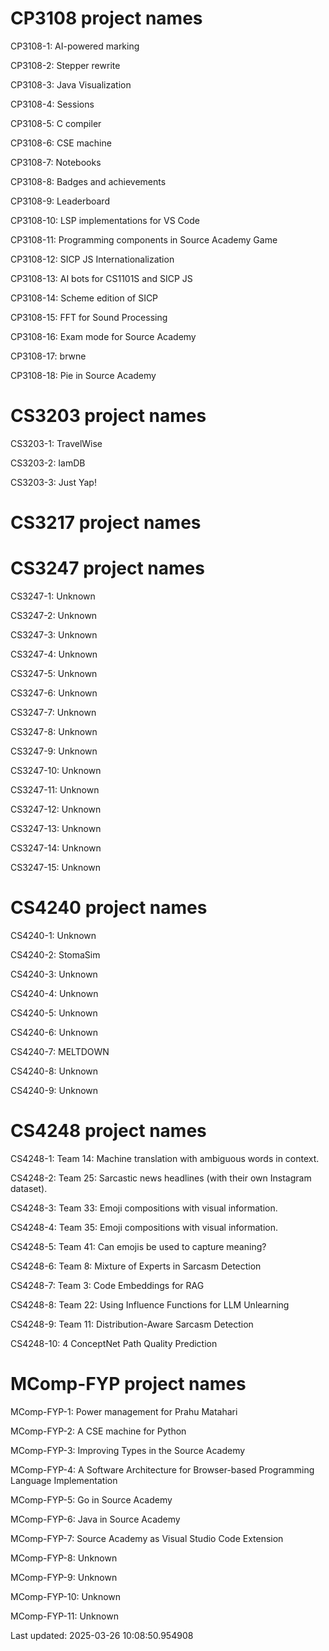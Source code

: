 # CP3108 project names
CP3108-1: AI-powered marking

CP3108-2: Stepper rewrite

CP3108-3: Java Visualization

CP3108-4: Sessions

CP3108-5: C compiler

CP3108-6: CSE machine

CP3108-7: Notebooks

CP3108-8: Badges and achievements

CP3108-9: Leaderboard

CP3108-10: LSP implementations for VS Code

CP3108-11: Programming components in Source Academy Game

CP3108-12: SICP JS Internationalization

CP3108-13: AI bots for CS1101S and SICP JS

CP3108-14: Scheme edition of SICP

CP3108-15: FFT for Sound Processing

CP3108-16: Exam mode for Source Academy

CP3108-17: brwne

CP3108-18: Pie in Source Academy

# CS3203 project names
CS3203-1: TravelWise

CS3203-2: IamDB

CS3203-3: Just Yap!

# CS3217 project names
# CS3247 project names
CS3247-1: Unknown

CS3247-2: Unknown

CS3247-3: Unknown

CS3247-4: Unknown

CS3247-5: Unknown

CS3247-6: Unknown

CS3247-7: Unknown

CS3247-8: Unknown

CS3247-9: Unknown

CS3247-10: Unknown

CS3247-11: Unknown

CS3247-12: Unknown

CS3247-13: Unknown

CS3247-14: Unknown

CS3247-15: Unknown

# CS4240 project names
CS4240-1: Unknown

CS4240-2: StomaSim

CS4240-3: Unknown

CS4240-4: Unknown

CS4240-5: Unknown

CS4240-6: Unknown

CS4240-7: MELTDOWN

CS4240-8: Unknown

CS4240-9: Unknown

# CS4248 project names
CS4248-1: Team 14: Machine translation with ambiguous words in context.

CS4248-2: Team 25: Sarcastic news headlines (with their own Instagram dataset).

CS4248-3: Team 33: Emoji compositions with visual information.

CS4248-4: Team 35: Emoji compositions with visual information.

CS4248-5: Team 41: Can emojis be used to capture meaning?

CS4248-6: Team 8: Mixture of Experts in Sarcasm Detection

CS4248-7: Team 3: Code Embeddings for RAG

CS4248-8: Team 22: Using Influence Functions for LLM Unlearning

CS4248-9: Team 11: Distribution-Aware Sarcasm Detection

CS4248-10: 4 ConceptNet Path Quality Prediction

# MComp-FYP project names
MComp-FYP-1: Power management for Prahu Matahari

MComp-FYP-2: A CSE machine for Python

MComp-FYP-3: Improving Types in the Source Academy

MComp-FYP-4: A Software Architecture for Browser-based Programming Language Implementation

MComp-FYP-5: Go in Source Academy

MComp-FYP-6: Java in Source Academy

MComp-FYP-7: Source Academy as Visual Studio Code Extension

MComp-FYP-8: Unknown

MComp-FYP-9: Unknown

MComp-FYP-10: Unknown

MComp-FYP-11: Unknown

Last updated: 2025-03-26 10:08:50.954908
